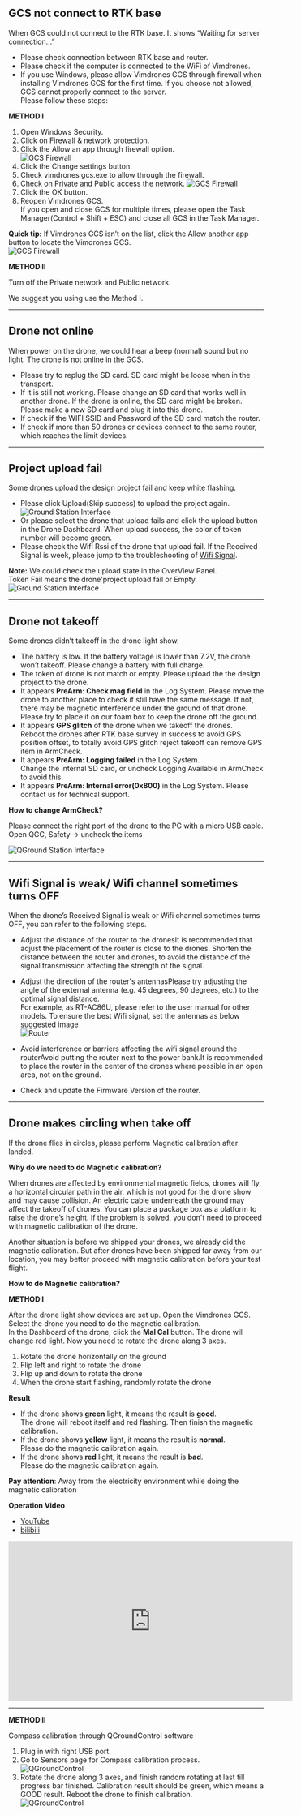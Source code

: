 

## GCS not connect to RTK base
 
When GCS could not connect to the RTK base. It shows “Waiting for server connection…”    

* Please check connection between RTK base and router.  
* Please check if the computer is connected to the WiFi of Vimdrones.  
* If you use Windows, please allow Vimdrones GCS through firewall when installing Vimdrones GCS for the first time. If you choose not allowed, GCS cannot properly connect to the server.   
Please follow these steps: 
 
**METHOD I**

1. Open Windows Security.  
2. Click on Firewall & network protection.  
3. Click the Allow an app through firewall option.  
   ![GCS Firewall](/static/gcs-firewall-1.png "GCS Firewall")
4. Click the Change settings button.  
5. Check vimdrones gcs.exe to allow through the firewall.  
6. Check on Private and Public access the network. 
   ![GCS Firewall](/static/gcs-firewall-2.png "GCS Firewall")
7. Click the OK button.  
8. Reopen Vimdrones GCS.    
   If you open and close GCS for multiple times, please open the Task Manager(Control + Shift + ESC) and close all GCS in the Task Manager. 


**Quick tip:** If Vimdrones GCS isn’t on the list, click the Allow another app button to locate the Vimdrones GCS.   
![GCS Firewall](/static/gcs-firewall-3.png "GCS Firewall") 

**METHOD II**

Turn off the Private network and Public network.

We suggest you using use the Method I.

------

## Drone not online

When power on the drone, we could hear a beep (normal) sound but no light. The drone is not online in the GCS.


- Please try to replug the SD card. SD card might be loose when in the transport.  
- If it is still not working. Please change an SD card that works well in another drone. If the drone is online,  the SD card might be broken. Please make a new SD card and plug it into this drone.
- If check if the WIFI SSID and Password of the SD card match the router. 
- If check if more than 50 drones or devices connect to the same router, which reaches the limit devices. 


-----
## Project upload fail

Some drones upload the design project fail and keep white flashing.

- Please click Upload(Skip success) to upload the project again.
![Ground Station Interface](/static/gcs-project-update.jpeg "Ground Station Interface")
- Or please select the drone that upload fails and click the upload button in the Drone Dashboard. When upload success, the color of token number will become green. 
- Please check the Wifi Rssi of the drone that upload fail.  If the Received Signal is week,  please jump to the troubleshooting of [Wifi Signal](https://docs.vimdrones.com/troubleshooting/#wifi-signal-is-weak-wifi-channel-sometimes-turns-off).  

**Note:** We could check the upload state in the OverView Panel.   
Token Fail means the drone'project upload fail or Empty.  
![Ground Station Interface](/static/gcs-overviewer-token.jpeg "Ground Station Interface")


------
## Drone not takeoff

Some drones didn’t takeoff in the drone light show. 

- The battery is low. If the battery voltage is lower than 7.2V, the drone won’t takeoff. 
  Please change a battery with full charge.
- The token of drone is not match or empty. 
  Please upload the the design project to the drone. 
- It appears **PreArm: Check mag field** in the Log System. 
  Please move the drone to another place to check if still have the same message. If not, there may be magnetic interference under the ground of that drone. Please try to place it on our foam box to keep the drone off the ground.
- It appears **GPS glitch** of the drone when we takeoff the drones.   
  Reboot the drones after RTK base survey in success to avoid GPS position offset, to totally avoid GPS glitch reject takeoff can remove GPS item in ArmCheck.  
- It appears **PreArm: Logging failed** in the Log System.   
  Change the internal SD card, or uncheck Logging Available in ArmCheck to avoid this.  
- It appears **PreArm: Internal error(0x800)** in the Log System.
  Please contact us for technical support.   

**How to change ArmCheck?**

Please connect the right port of the drone to the PC with a micro USB cable. Open QGC, Safety -> uncheck the items   

![QGround Station Interface](/static/qgc-armcheck.jpeg "QGround Station Interface")


-----
## Wifi Signal is weak/ Wifi channel sometimes turns OFF

When the drone’s Received Signal is weak or Wifi channel sometimes turns OFF, you can refer to the following steps.   

* Adjust the distance of the router to the dronesIt is recommended that adjust the placement of the router is close to the drones. Shorten the distance between the router and drones, to avoid the distance of the signal transmission affecting the strength of the signal.  

* Adjust the direction of the router's antennasPlease try adjusting the angle of the external antenna (e.g. 45 degrees, 90 degrees, etc.) to the optimal signal distance.   
For example, as RT-AC86U, please refer to the user manual for other models. To ensure the best Wifi signal, set the antennas as below suggested image  
![Router](/static/router-antenna.jpeg "Router") 

* Avoid interference or barriers affecting the wifi signal around the routerAvoid putting the router next to the power bank.It is recommended to place the router in the center of the drones where possible in an open area, not on the ground.  

* Check and update the Firmware Version of the router.  



----

## Drone makes circling when take off

If the drone flies in circles, please perform Magnetic calibration after landed. 

**Why do we need to do Magnetic calibration?**

When drones are affected by environmental magnetic fields, drones will fly a horizontal circular path in the air, which is not good for the drone show and may cause collision. An electric cable underneath the ground may affect the takeoff of drones. You can place a package box as a platform to raise the drone’s height. If the problem is solved, you don't need to proceed with magnetic calibration of the drone.

Another situation is before we shipped your drones, we already did the magnetic calibration. But after drones have been shipped far away from our location, you may better proceed with magnetic calibration before your test flight.


**How to do Magnetic calibration?**

**METHOD I**

After the drone light show devices are set up. Open the Vimdrones GCS. Select the drone you need to do the magnetic calibration.   
In the Dashboard of the drone, click the **Mal Cal** button. The drone will change red light. Now you need to rotate the drone along 3 axes.  

1. Rotate the drone horizontally on the ground   
2. Flip left and right to rotate the drone  
3. Flip up and down to rotate the drone   
4. When the drone start flashing, randomly rotate the drone  

**Result**  

* If the drone shows **green** light, it means the result is **good**.   
  The drone will reboot itself and red flashing. Then finish the magnetic calibration.  
* If the drone shows **yellow** light, it means the result is **normal**.   
  Please do the magnetic calibration again.  
* If the drone shows **red** light, it means the result is **bad**.   
  Please do the magnetic calibration again.  

**Pay attention**: Away from the electricity environment while doing the magnetic calibration

**Operation Video**

* [YouTube](https://youtu.be/ZlQ8sfpCqeQ)
* [bilibili](https://www.bilibili.com/video/BV1TL4y1a7N3/?share_source=copy_web&vd_source=943fe440f06e9a2914e98a6a98356954)

<iframe width="560" height="315" src="https://www.youtube.com/embed/ZlQ8sfpCqeQ" frameborder="0" allow="accelerometer; autoplay; encrypted-media; gyroscope; picture-in-picture" allowfullscreen></iframe>

---

**METHOD II**   

Compass calibration through QGroundControl software   

1. Plug in with right USB port.  
2. Go to Sensors page for Compass calibration process. 
![QGroundControl](/static/qgc-mag-1.jpeg "QGroundControl")
3. Rotate the drone along 3 axes, and finish random rotating at last till progress bar finished. Calibration result should be green, which means a GOOD result. Reboot the drone to finish calibration.  
![QGroundControl](/static/qgc-mag-2.jpeg "QGroundControl")